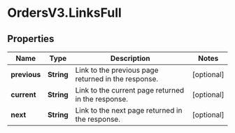 # OrdersV3.LinksFull

## Properties
Name | Type | Description | Notes
------------ | ------------- | ------------- | -------------
**previous** | **String** | Link to the previous page returned in the response.  | [optional] 
**current** | **String** | Link to the current page returned in the response.  | [optional] 
**next** | **String** | Link to the next page returned in the response.  | [optional] 
